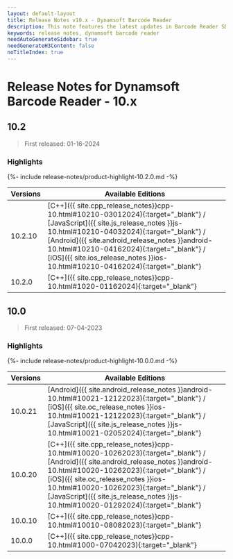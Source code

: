 ```yaml
---
layout: default-layout
title: Release Notes v10.x - Dynamsoft Barcode Reader
description: This note features the latest updates in Barcode Reader SDK version 10.x. New features were added along with various APIs deprecated, removed, and removed.
keywords: release notes, dynamsoft barcode reader
needAutoGenerateSidebar: true
needGenerateH3Content: false
noTitleIndex: true
---
```


# Release Notes for Dynamsoft Barcode Reader - 10.x

## 10.2

> First released: 01-16-2024

### Highlights

{%- include release-notes/product-highlight-10.2.0.md -%}

| Versions | Available Editions |
| -------- | ------------------ |
| 10.2.10 | [C++]({{ site.cpp_release_notes}}cpp-10.html#10210-03012024){:target="_blank"} / [JavaScript]({{ site.js_release_notes }}js-10.html#10210-04032024){:target="_blank"} / [Android]({{ site.android_release_notes }}android-10.html#10210-04162024){:target="_blank"} / [iOS]({{ site.ios_release_notes }}ios-10.html#10210-04162024){:target="_blank"} |
| 10.2.0 | [C++]({{ site.cpp_release_notes}}cpp-10.html#1020-01162024){:target="_blank"} |

## 10.0

> First released: 07-04-2023

### Highlights

{%- include release-notes/product-highlight-10.0.0.md -%}

| Versions | Available Editions |
| -------- | ------------------ |
| 10.0.21 | [Android]({{ site.android_release_notes }}android-10.html#10021-12122023){:target="_blank"} / [iOS]({{ site.oc_release_notes }}ios-10.html#10021-12122023){:target="_blank"} / [JavaScript]({{ site.js_release_notes }}js-10.html#10021-02052024){:target="_blank"} |
| 10.0.20 | [C++]({{ site.cpp_release_notes}}cpp-10.html#10020-10262023){:target="_blank"} / [Android]({{ site.android_release_notes }}android-10.html#10020-10262023){:target="_blank"} / [iOS]({{ site.oc_release_notes }}ios-10.html#10020-10262023){:target="_blank"} / [JavaScript]({{ site.js_release_notes }}js-10.html#10020-01292024){:target="_blank"} |
| 10.0.10 | [C++]({{ site.cpp_release_notes}}cpp-10.html#10010-08082023){:target="_blank"} |
| 10.0.0 | [C++]({{ site.cpp_release_notes}}cpp-10.html#1000-07042023){:target="_blank"} |

